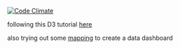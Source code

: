 [![Code Climate](https://codeclimate.com/github/globalavocado/playing-with-d3/badges/gpa.svg)](https://codeclimate.com/github/globalavocado/playing-with-d3)

following this D3 tutorial <a href="http://alignedleft.com/tutorials/d3">here</a>

also trying out some <a href="http://bost.ocks.org/mike/map/">mapping</a> to create a data dashboard